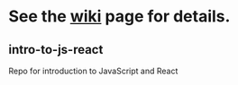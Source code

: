 # See the [wiki](https://github.com/htbkoo/intro-to-js-react/wiki) page for details.

## intro-to-js-react
Repo for introduction to JavaScript and React
